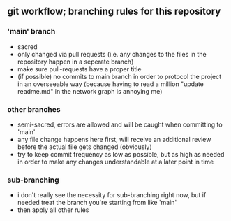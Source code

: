 ## git workflow; branching rules for this repository
### 'main' branch
- sacred
- only changed via pull requests (i.e. any changes to the files in the repository happen in a seperate branch)
- make sure pull-requests have a proper title
- (if possible) no commits to main branch in order to protocol the project in an overseeable way (because having to read a million "update readme.md" in the network graph is annoying me)

### other branches
- semi-sacred, errors are allowed and will be caught when committing to 'main'
- any file change happens here first, will receive an additional review before the actual file gets changed (obviously)
- try to keep commit frequency as low as possible, but as high as needed in order to make any changes understandable at a later point in time

### sub-branching
- i don't really see the necessity for sub-branching right now, but if needed treat the branch you're starting from like 'main'
- then apply all other rules
